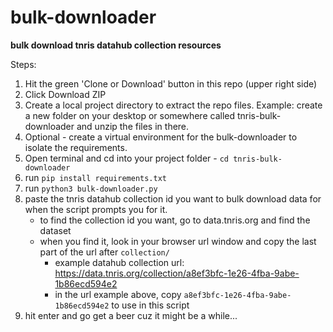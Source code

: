 # bulk-downloader
__bulk download tnris datahub collection resources__

Steps:
1. Hit the green 'Clone or Download' button in this repo (upper right side)
2. Click Download ZIP
3. Create a local project directory to extract the repo files. Example: create a new folder on your desktop or somewhere called tnris-bulk-downloader and unzip the files in there.
4. Optional - create a virtual environment for the bulk-downloader to isolate the requirements.
5. Open terminal and cd into your project folder - `cd tnris-bulk-downloader`
6. run `pip install requirements.txt`
7. run `python3 bulk-downloader.py`
8. paste the tnris datahub collection id you want to bulk download data for when the script prompts you for it.
    - to find the collection id you want, go to data.tnris.org and find the dataset
    - when you find it, look in your browser url window and copy the last part of the url after `collection/`
      - example datahub collection url: https://data.tnris.org/collection/a8ef3bfc-1e26-4fba-9abe-1b86ecd594e2
      - in the url example above, copy `a8ef3bfc-1e26-4fba-9abe-1b86ecd594e2` to use in this script
9. hit enter and go get a beer cuz it might be a while...
